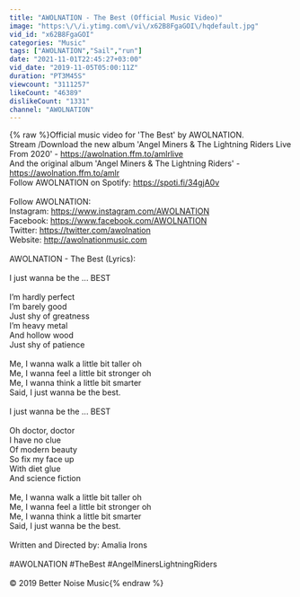 ```yaml
---
title: "AWOLNATION - The Best (Official Music Video)"
image: "https:\/\/i.ytimg.com\/vi\/x62B8FgaGOI\/hqdefault.jpg"
vid_id: "x62B8FgaGOI"
categories: "Music"
tags: ["AWOLNATION","Sail","run"]
date: "2021-11-01T22:45:27+03:00"
vid_date: "2019-11-05T05:00:11Z"
duration: "PT3M45S"
viewcount: "3111257"
likeCount: "46389"
dislikeCount: "1331"
channel: "AWOLNATION"
---
```

{% raw %}Official music video for 'The Best' by AWOLNATION.<br />Stream /Download the new album 'Angel Miners &amp; The Lightning Riders Live From 2020' - <a rel="nofollow" target="blank" href="https://awolnation.ffm.to/amlrlive">https://awolnation.ffm.to/amlrlive</a><br />And the original album 'Angel Miners &amp; The Lightning Riders' - <a rel="nofollow" target="blank" href="https://awolnation.ffm.to/amlr">https://awolnation.ffm.to/amlr</a><br />Follow AWOLNATION on Spotify: <a rel="nofollow" target="blank" href="https://spoti.fi/34gjA0v">https://spoti.fi/34gjA0v</a><br /><br />Follow AWOLNATION:<br />Instagram: <a rel="nofollow" target="blank" href="https://www.instagram.com/AWOLNATION">https://www.instagram.com/AWOLNATION</a><br />Facebook: <a rel="nofollow" target="blank" href="https://www.facebook.com/AWOLNATION">https://www.facebook.com/AWOLNATION</a><br />Twitter: <a rel="nofollow" target="blank" href="https://twitter.com/awolnation">https://twitter.com/awolnation</a><br />Website: <a rel="nofollow" target="blank" href="http://awolnationmusic.com">http://awolnationmusic.com</a><br /><br />AWOLNATION - The Best (Lyrics):<br /><br />I just wanna be the ... BEST<br /><br />I’m hardly perfect <br />I’m barely good <br />Just shy of greatness <br />I’m heavy metal<br />And hollow wood<br />Just shy of patience <br /><br />Me, I wanna walk a little bit taller oh<br />Me, I wanna feel a little bit stronger oh<br />Me, I wanna think a little bit smarter <br />Said, I just wanna be the best. <br /><br />I just wanna be the ... BEST<br /><br />Oh doctor, doctor <br />I have no clue<br />Of modern beauty<br />So fix my face up <br />With diet glue<br />And science fiction <br /><br />Me, I wanna walk a little bit taller oh<br />Me, I wanna feel a little bit stronger oh<br />Me, I wanna think a little bit smarter <br />Said, I just wanna be the best.<br /><br />Written and Directed by: Amalia Irons<br /><br />#AWOLNATION #TheBest #AngelMinersLightningRiders<br /><br />© 2019 Better Noise Music{% endraw %}
